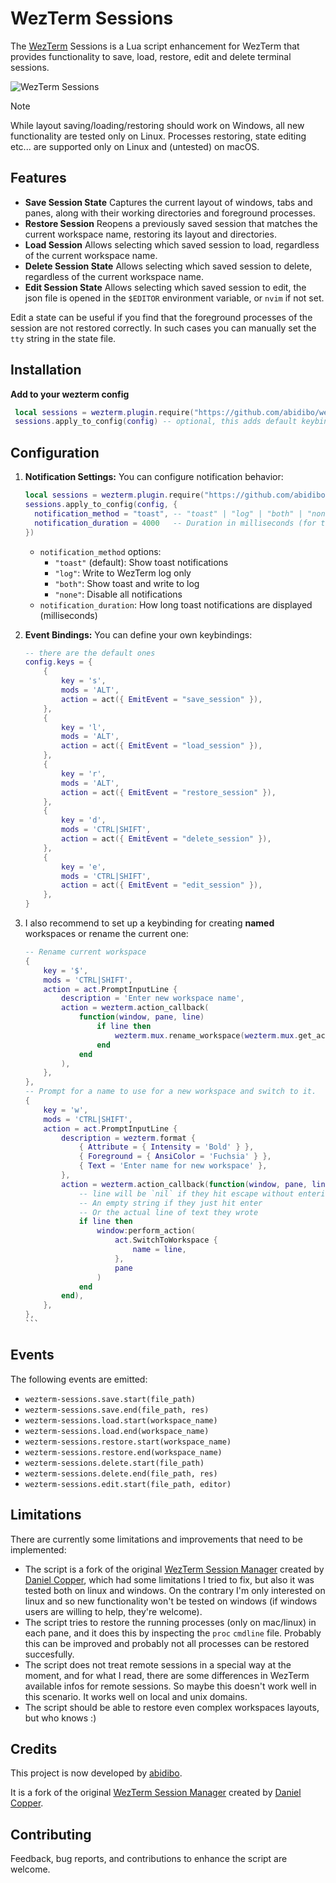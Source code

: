 # WezTerm Sessions

The [WezTerm](https://wezfurlong.org/wezterm/) Sessions is a Lua script enhancement for WezTerm that provides functionality to save, load, restore, edit and delete terminal sessions.

![WezTerm Sessions](./screen.gif)

> [!NOTE]
> While layout saving/loading/restoring should work on Windows, all new functionality are tested only on Linux. Processes restoring, state editing etc... are supported only on Linux and (untested) on macOS.

## Features

- **Save Session State** Captures the current layout of windows, tabs and panes,
  along with their working directories and foreground processes.
- **Restore Session** Reopens a previously saved session that matches the
  current workspace name, restoring its layout and directories.
- **Load Session** Allows selecting which saved session to
  load, regardless of the current workspace name.
- **Delete Session State** Allows selecting which saved session to
  delete, regardless of the current workspace name.
- **Edit Session State** Allows selecting which saved session to
  edit, the json file is opened in the `$EDITOR` environment variable, or `nvim` if not set.

Edit a state can be useful if you find that the foreground processes of the session are not restored correctly.
In such cases you can manually set the `tty` string in the state file.

## Installation

**Add to your wezterm config**

```lua
 local sessions = wezterm.plugin.require("https://github.com/abidibo/wezterm-sessions")
 sessions.apply_to_config(config) -- optional, this adds default keybindings
```

## Configuration

1. **Notification Settings:** You can configure notification behavior:

   ```lua
   local sessions = wezterm.plugin.require("https://github.com/abidibo/wezterm-sessions")
   sessions.apply_to_config(config, {
     notification_method = "toast", -- "toast" | "log" | "both" | "none"
     notification_duration = 4000   -- Duration in milliseconds (for toast notifications)
   })
   ```

   - `notification_method` options:
     - `"toast"` (default): Show toast notifications
     - `"log"`: Write to WezTerm log only
     - `"both"`: Show toast and write to log
     - `"none"`: Disable all notifications
   - `notification_duration`: How long toast notifications are displayed (milliseconds)

2. **Event Bindings:** You can define your own keybindings:

   ```lua
   -- there are the default ones
   config.keys = {
       {
           key = 's',
           mods = 'ALT',
           action = act({ EmitEvent = "save_session" }),
       },
       {
           key = 'l',
           mods = 'ALT',
           action = act({ EmitEvent = "load_session" }),
       },
       {
           key = 'r',
           mods = 'ALT',
           action = act({ EmitEvent = "restore_session" }),
       },
       {
           key = 'd',
           mods = 'CTRL|SHIFT',
           action = act({ EmitEvent = "delete_session" }),
       },
       {
           key = 'e',
           mods = 'CTRL|SHIFT',
           action = act({ EmitEvent = "edit_session" }),
       },
   }
   ```

3. I also recommend to set up a keybinding for creating **named** workspaces or rename the current one:

   ````lua
   -- Rename current workspace
   {
       key = '$',
       mods = 'CTRL|SHIFT',
       action = act.PromptInputLine {
           description = 'Enter new workspace name',
           action = wezterm.action_callback(
               function(window, pane, line)
                   if line then
                       wezterm.mux.rename_workspace(wezterm.mux.get_active_workspace(), line)
                   end
               end
           ),
       },
   },
   -- Prompt for a name to use for a new workspace and switch to it.
   {
       key = 'w',
       mods = 'CTRL|SHIFT',
       action = act.PromptInputLine {
           description = wezterm.format {
               { Attribute = { Intensity = 'Bold' } },
               { Foreground = { AnsiColor = 'Fuchsia' } },
               { Text = 'Enter name for new workspace' },
           },
           action = wezterm.action_callback(function(window, pane, line)
               -- line will be `nil` if they hit escape without entering anything
               -- An empty string if they just hit enter
               -- Or the actual line of text they wrote
               if line then
                   window:perform_action(
                       act.SwitchToWorkspace {
                           name = line,
                       },
                       pane
                   )
               end
           end),
       },
   },
   ```
   ````

## Events

The following events are emitted:

- `wezterm-sessions.save.start(file_path)`
- `wezterm-sessions.save.end(file_path, res)`
- `wezterm-sessions.load.start(workspace_name)`
- `wezterm-sessions.load.end(workspace_name)`
- `wezterm-sessions.restore.start(workspace_name)`
- `wezterm-sessions.restore.end(workspace_name)`
- `wezterm-sessions.delete.start(file_path)`
- `wezterm-sessions.delete.end(file_path, res)`
- `wezterm-sessions.edit.start(file_path, editor)`

## Limitations

There are currently some limitations and improvements that need to be implemented:

- The script is a fork of the original [WezTerm Session Manager](https://github.com/danielcopper/wezterm-session-manager) created by [Daniel Copper](https://github.com/danielcopper),
  which had some limitations I tried to fix, but also it was tested both on linux and windows. On the contrary I'm only interested on linux and so new functionality won't be tested on windows (if windows users are willing to help, they're welcome).
- The script tries to restore the running processes (only on mac/linux) in each pane, and it does this by inspecting the `proc` `cmdline` file. Probably this can be improved and probably
  not all processes can be restored succesfully.
- The script does not treat remote sessions in a special way at the moment, and for what I read, there are some differences in WezTerm available infos for remote sessions. So maybe this doesn't work well in this scenario. It works well on local and unix domains.
- The script should be able to restore even complex workspaces layouts, but who knows :)

## Credits

This project is now developed by [abidibo](https://github.com/abidibo).

It is a fork of the original [WezTerm Session Manager](https://github.com/danielcopper/wezterm-session-manager) created by [Daniel Copper](https://github.com/danielcopper).

## Contributing

Feedback, bug reports, and contributions to enhance the script are welcome.

